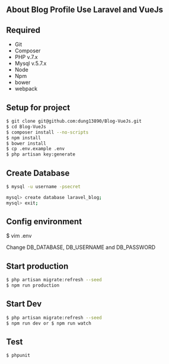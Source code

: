 ## About Blog Profile Use Laravel and VueJs

## Required

 - Git
 - Composer
 - PHP v.7.x
 - Mysql v.5.7.x
 - Node
 - Npm
 - bower
 - webpack

## Setup for project

```sh
$ git clone git@github.com:dung13890/Blog-VueJs.git
$ cd Blog-VueJs
$ composer install --no-scripts
$ npm install
$ bower install
$ cp .env.example .env
$ php artisan key:generate
```

## Create Database 

```sh
$ mysql -u username -psecret

mysql> create database laravel_blog;
mysql> exit;
```
## Config environment
$ vim .env

Change DB_DATABASE, DB_USERNAME and DB_PASSWORD

## Start production

```sh
$ php artisan migrate:refresh --seed
$ npm run production
```

## Start Dev

```sh
$ php artisan migrate:refresh --seed
$ npm run dev or $ npm run watch
```

## Test

```sh
$ phpunit
```
